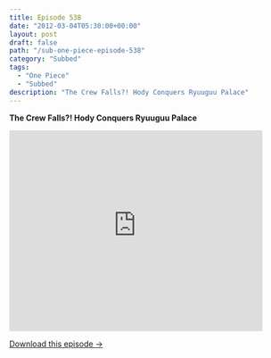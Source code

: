 ```yaml
---
title: Episode 538
date: "2012-03-04T05:30:00+00:00"
layout: post
draft: false
path: "/sub-one-piece-episode-538"
category: "Subbed"
tags:
  - "One Piece"
  - "Subbed"
description: "The Crew Falls?! Hody Conquers Ryuuguu Palace"
---
```


**The Crew Falls?! Hody Conquers Ryuuguu Palace**

<iframe width="640" height="360" src="https://www.rapidvideo.com/e/G6FRPF8TMF" frameborder="0" marginwidth=0 marginheight=0 scrolling=no allowfullscreen style="max-width:90%;"></iframe>

<a href="http://ouo.io/qs/eCodkFEQ?s=https://www.rapidvideo.com/d/G6FRPF8TMF" class="styled_a">Download this episode →</a>

